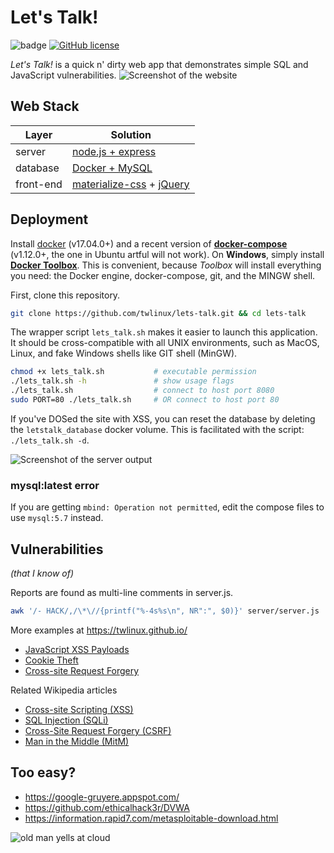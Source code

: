 # Let's Talk!

![badge](https://img.shields.io/badge/security-trash-red.svg)
[![GitHub license](https://img.shields.io/github/license/twlinux/lets-talk.svg)](https://github.com/twlinux/lets-talk/blob/master/LICENSE)

*Let's Talk!* is a quick n' dirty web app that demonstrates simple SQL and JavaScript vulnerabilities.
![Screenshot of the website](screenshots/website.png)

## Web Stack

| Layer      | Solution                                                                        |
|------------|---------------------------------------------------------------------------------|
| server     | [node.js + express](https://expressjs.com/)                                     |
| database   | [Docker + MySQL](https://hub.docker.com/r/mysql/mysql-server/)                  |
| front-end  | [materialize-css](http://materializecss.com/) + [jQuery](https://jquery.com/) |

## Deployment

Install [docker](https://www.docker.com/what-container) (v17.04.0+) and a recent version of [**docker-compose**](https://github.com/docker/compose) (v1.12.0+, the one in Ubuntu artful will not work). On **Windows**, simply install [**Docker Toolbox**](https://docs.docker.com/toolbox/toolbox_install_windows/). This is convenient, because *Toolbox* will install everything you need: the Docker engine, docker-compose, git, and the MINGW shell.

First, clone this repository.

```bash
git clone https://github.com/twlinux/lets-talk.git && cd lets-talk
```

The wrapper script `lets_talk.sh` makes it easier to launch this application. It should be cross-compatible with all UNIX environments, such as MacOS, Linux, and fake Windows shells like GIT shell (MinGW).

```bash
chmod +x lets_talk.sh           # executable permission
./lets_talk.sh -h               # show usage flags
./lets_talk.sh                  # connect to host port 8080
sudo PORT=80 ./lets_talk.sh     # OR connect to host port 80
```

If you've DOSed the site with XSS, you can reset the database by deleting the `letstalk_database` docker volume. This is facilitated with the script: `./lets_talk.sh -d`.

![Screenshot of the server output](screenshots/output.png)

### mysql:latest error

If you are getting `mbind: Operation not permitted`, edit the compose files to use `mysql:5.7` instead.

## Vulnerabilities

*(that I know of)*

Reports are found as multi-line comments in server.js.

```bash
awk '/- HACK/,/\*\//{printf("%-4s%s\n", NR":", $0)}' server/server.js | less -p '^.*HACK.*$'
```

More examples at https://twlinux.github.io/

- [JavaScript XSS Payloads](https://twlinux.github.io/2018-02-06-js-payloads/)
- [Cookie Theft](https://twlinux.github.io/2018-02-18-hijacking/)
- [Cross-site Request Forgery](https://twlinux.github.io/2018-02-19-csrf/)

Related Wikipedia articles

- [Cross-site Scripting (XSS)](https://www.owasp.org/index.php/Cross-site_Scripting_(XSS))
- [SQL Injection (SQLi)](https://www.owasp.org/index.php/SQL_Injection)
- [Cross-Site Request Forgery (CSRF)](https://www.owasp.org/index.php/Cross-Site_Request_Forgery_(CSRF))
- [Man in the Middle (MitM)](https://en.wikipedia.org/wiki/Man-in-the-middle_attack)

## Too easy?

- https://google-gruyere.appspot.com/
- https://github.com/ethicalhack3r/DVWA
- https://information.rapid7.com/metasploitable-download.html

![old man yells at cloud](https://i.redd.it/7cwh3vu6l7bz.jpg)
